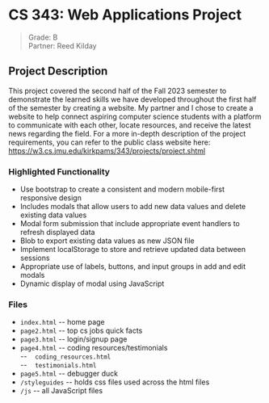 # CS 343: Web Applications Project
> Grade: B <br>
> Partner: Reed Kilday
## Project Description
This project covered the second half of the Fall 2023 semester to demonstrate the learned skills we have developed throughout the first half of the semester by creating a website. My partner and I chose to create a website to help connect aspiring computer science students with a platform to communicate with each other, locate resources, and receive the latest news regarding the field. For a more in-depth description of the project requirements, you can refer to the public class website here: https://w3.cs.jmu.edu/kirkpams/343/projects/project.shtml

### Highlighted Functionality
- Use bootstrap to create a consistent and modern mobile-first responsive design
- Includes modals that allow users to add new data values and delete existing data values
- Modal form submission that include appropriate event handlers to refresh displayed data
- Blob to export existing data values as new JSON file
- Implement localStorage to store and retrieve updated data between sessions
- Appropriate use of labels, buttons, and input groups in add and edit modals
- Dynamic display of modal using JavaScript

### Files
- ``index.html`` -- home page <br>
- ``page2.html`` -- top cs jobs quick facts <br>
- ``page3.html`` -- login/signup page <br>
- ``page4.html`` -- coding resources/testimonials <br>
-- &nbsp;&nbsp; ``coding_resources.html``<br>
-- &nbsp;&nbsp; ``testimonials.html``<br>
- ``page5.html`` -- debugger duck <br>
- ``/styleguides`` -- holds css files used across the html files <br>
- ``/js`` -- all JavaScript files <br>

